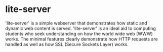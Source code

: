 # lite-server
'lite-server' is a simple webserver that demonstrates how static and dynamic web content is served. 'lite-server' is an ideal aid to computing students who seek understanding on how the world wide web (WWW) works. The minimal features clearly demonstrate how HTTP requests are handled as well as how SSL (Secure Sockets Layer) works.
